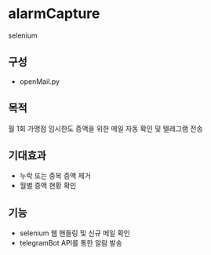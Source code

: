 # alarmCapture
selenium

## 구성
* openMail.py

## 목적
월 1회 가맹점 임시한도 증액을 위한 메일 자동 확인 및 텔레그램 전송

## 기대효과
* 누락 또는 중복 증액 제거
* 월별 증액 현황 확인

## 기능
* selenium 웹 핸들링 및 신규 메일 확인
* telegramBot API를 통한 알람 발송
